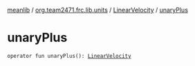 [meanlib](../../index.md) / [org.team2471.frc.lib.units](../index.md) / [LinearVelocity](index.md) / [unaryPlus](./unary-plus.md)

# unaryPlus

`operator fun unaryPlus(): `[`LinearVelocity`](index.md)